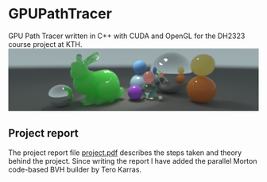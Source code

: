 # GPUPathTracer
GPU Path Tracer written in C++ with CUDA and OpenGL for the DH2323 course project at KTH.
![](Images/Renders/ProjectTeaser.png?raw=true)


## Project report

The project report file [project.pdf](https://github.com/henrikdahlberg/GPUPathTracer/blob/master/report.pdf) describes the steps taken and theory behind the project. Since writing the report I have added the parallel Morton code-based BVH builder by Tero Karras.
